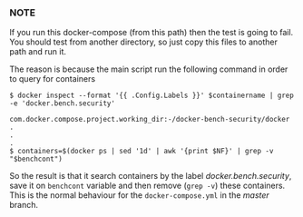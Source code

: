 ### NOTE

If you run this docker-compose (from this path) then the test is going to fail. You should test from another directory, so just copy this files to another path and run it.

The reason is because the main script run the following command in order to query for containers

~~~
$ docker inspect --format '{{ .Config.Labels }}' $containername | grep -e 'docker.bench.security'

com.docker.compose.project.working_dir:-/docker-bench-security/docker
.
.
.
$ containers=$(docker ps | sed '1d' | awk '{print $NF}' | grep -v "$benchcont")
~~~

So the result is that it search containers by the label *docker.bench.security*, save it on `benchcont` variable and then remove (`grep -v`) these containers. This is the normal behaviour for the `docker-compose.yml` in the *master* branch.